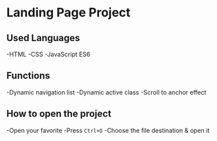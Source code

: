 # Landing Page Project

## Used Languages

-HTML
-CSS
-JavaScript ES6

## Functions

-Dynamic navigation list
-Dynamic active class
-Scroll to anchor effect

## How to open the project

-Open your favorite
-Press `Ctrl+O`
-Choose the file destination & open it
